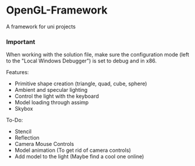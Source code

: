 # OpenGL-Framework
A framework for uni projects

### Important
When working with the solution file, make sure the configuration mode (left to the "Local Windows Debugger") is set to debug and in x86.

Features:
- Primitive shape creation (triangle, quad, cube, sphere)
- Ambient and specular lighting
- Control the light with the keyboard
- Model loading through assimp
- Skybox

To-Do:
- Stencil
- Reflection
- Camera Mouse Controls
- Model animation (To get rid of camera controls)
- Add model to the light (Maybe find a cool one online)